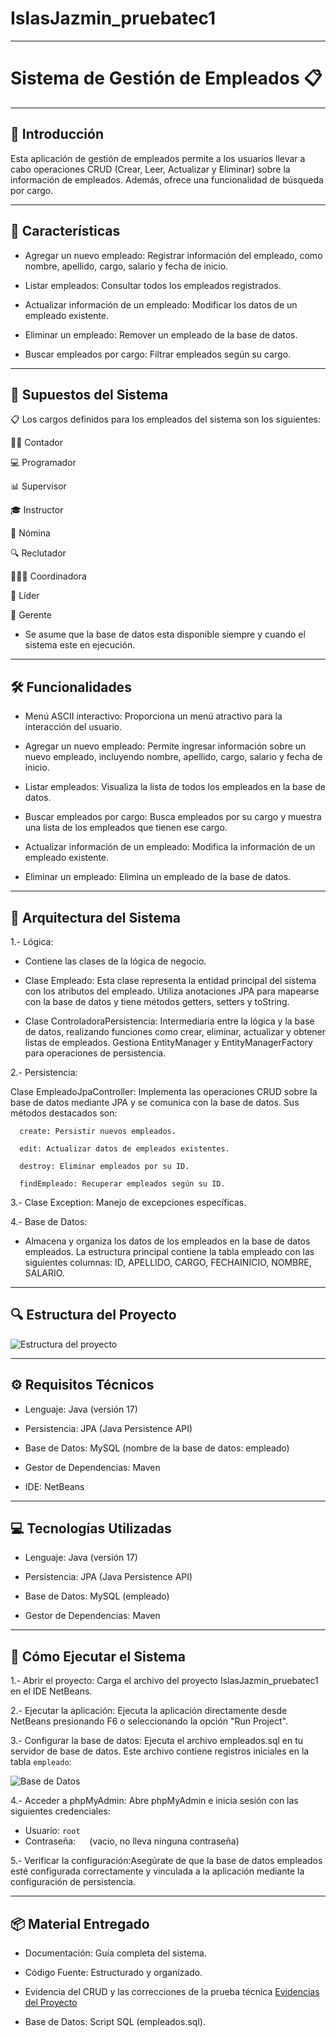 # IslasJazmin_pruebatec1
---
# Sistema de Gestión de Empleados 📋

---
## 🌟 **Introducción**
Esta aplicación de gestión de empleados permite a los usuarios llevar a cabo operaciones CRUD (Crear, Leer, Actualizar y Eliminar) sobre la información de empleados. Además, ofrece una funcionalidad de búsqueda por cargo.

---
## 🎯 **Características**

- Agregar un nuevo empleado: Registrar información del empleado, como nombre, apellido, cargo, salario y fecha de inicio.

- Listar empleados: Consultar todos los empleados registrados.

- Actualizar información de un empleado: Modificar los datos de un empleado existente.

- Eliminar un empleado: Remover un empleado de la base de datos.

- Buscar empleados por cargo: Filtrar empleados según su cargo.

---
## 📝 **Supuestos del Sistema**
📋 Los cargos definidos para los empleados del sistema son los siguientes:

👩‍💼 Contador

💻 Programador

📊 Supervisor

🎓 Instructor

🧾 Nómina

🔍 Reclutador

🧑‍🤝‍🧑 Coordinadora

🚀 Líder

🏢 Gerente

- Se asume que la base de datos esta disponible siempre y cuando el sistema este en ejecución.
---
## 🛠️ **Funcionalidades**

- Menú ASCII interactivo: Proporciona un menú atractivo para la interacción del usuario.

- Agregar un nuevo empleado: Permite ingresar información sobre un nuevo empleado, incluyendo nombre, apellido, cargo, salario y fecha de inicio.

- Listar empleados: Visualiza la lista de todos los empleados en la base de datos.

- Buscar empleados por cargo: Busca empleados por su cargo y muestra una lista de los empleados que tienen ese cargo.

- Actualizar información de un empleado: Modifica la información de un empleado existente.

- Eliminar un empleado: Elimina un empleado de la base de datos.

---
## 🔄 **Arquitectura del Sistema**

1.- Lógica:

- Contiene las clases de la lógica de negocio.

- Clase Empleado: Esta clase representa la entidad principal del sistema con los atributos del empleado. Utiliza anotaciones JPA para mapearse con la base de datos y tiene métodos getters, setters y toString.

- Clase ControladoraPersistencia: Intermediaria entre la lógica y la base de datos, realizando funciones como crear, eliminar, actualizar y obtener listas de empleados. Gestiona EntityManager y EntityManagerFactory para operaciones de persistencia.

2.- Persistencia:

Clase EmpleadoJpaController: Implementa las operaciones CRUD sobre la base de datos mediante JPA y se comunica con la base de datos. Sus métodos destacados son:

      create: Persistir nuevos empleados.

      edit: Actualizar datos de empleados existentes.

      destroy: Eliminar empleados por su ID.

      findEmpleado: Recuperar empleados según su ID.

3.- Clase Exception: Manejo de excepciones específicas.

4.- Base de Datos:

- Almacena y organiza los datos de los empleados en la base de datos empleados. La estructura principal contiene la tabla empleado con las siguientes columnas: ID, APELLIDO, CARGO, FECHAINICIO, NOMBRE, SALARIO.

---
## 🔍 **Estructura del Proyecto**  

![Estructura del proyecto](https://github.com/Jazmin-25/IslasJazmin_pruebatec1/blob/main/Estructura%20de%20proyecto%20IslasAriadna_pruebatec1.png)

---
## ⚙️ **Requisitos Técnicos**
- Lenguaje: Java (versión 17)

- Persistencia: JPA (Java Persistence API)

- Base de Datos: MySQL (nombre de la base de datos: empleado)

- Gestor de Dependencias: Maven

- IDE: NetBeans

---
## 💻 **Tecnologías Utilizadas**
- Lenguaje: Java (versión 17)

- Persistencia: JPA (Java Persistence API)

- Base de Datos: MySQL (empleado)

- Gestor de Dependencias: Maven

---
## 🚀 **Cómo Ejecutar el Sistema**
1.- Abrir el proyecto: Carga el archivo del proyecto IslasJazmin_pruebatec1 en el IDE NetBeans.

2.- Ejecutar la aplicación: Ejecuta la aplicación directamente desde NetBeans presionando F6 o seleccionando la opción "Run Project".

3.- Configurar la base de datos: Ejecuta el archivo empleados.sql en tu servidor de base de datos. Este archivo contiene registros iniciales en la tabla `empleado`:

![Base de Datos](https://github.com/Jazmin-25/IslasJazmin_pruebatec1/blob/main/Captura%20de%20bd%20empleado.png)

4.- Acceder a phpMyAdmin: Abre phpMyAdmin e inicia sesión con las siguientes credenciales:
 - Usuario: `root`
 - Contraseña: `  ` (vacio, no lleva ninguna contraseña)

5.- Verificar la configuración:Asegúrate de que la base de datos empleados esté configurada correctamente y vinculada a la aplicación mediante la configuración de persistencia.

---
## 📦 **Material Entregado**
- Documentación: Guía completa del sistema.

- Código Fuente: Estructurado y organizado.

- Evidencia del CRUD y las correcciones de la prueba técnica
  [Evidencias del Proyecto](https://github.com/Jazmin-25/IslasJazmin_pruebatec1/blob/main/Evidencias%20de%20CRUD%20correcciones.docx)

- Base de Datos: Script SQL (empleados.sql).
